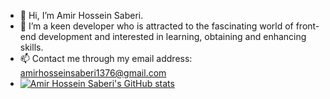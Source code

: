 
-   👋 Hi, I’m Amir Hossein Saberi.
- 👀 I’m a keen developer who is attracted to the fascinating world of front-end development and interested in learning, obtaining and enhancing skills.
- 📫 Contact me through my email address: amirhosseinsaberi1376@gmail.com
- [![Amir Hossein Saberi's GitHub stats](https://github-readme-stats.vercel.app/api?username=amirhosseinsaberi1376&show_icon-true&theme=merko)](https://github.com/anuraghazra/github-readme-stats)

